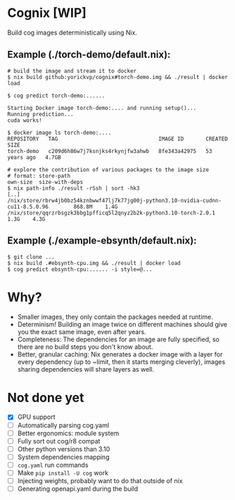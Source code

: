 # Cognix [WIP]

Build cog images deterministically using Nix.


## Example (./torch-demo/default.nix):
```
# build the image and stream it to docker
$ nix build github:yorickvp/cognix#torch-demo.img && ./result | docker load

$ cog predict torch-demo:......

Starting Docker image torch-demo:.... and running setup()...
Running prediction...
cuda works!

$ docker image ls torch-demo:....
REPOSITORY   TAG                                IMAGE ID       CREATED        SIZE
torch-demo   c209d6h86w7j7ksnjks4rkynjfw3ahwb   8fe343a42975   53 years ago   4.7GB

# explore the contribution of various packages to the image size
# format: store-path                                                           own-size  size-with-deps
$ nix path-info ./result -rSsh | sort -hk3
[..]
/nix/store/rbrw4jb0bz54kznbwwf47lj7k77jg00j-python3.10-nvidia-cudnn-cu11-8.5.0.96      	 868.8M	   1.4G
/nix/store/qqrzrbsgzk3bbg1pfficq5l2qnyz2b2k-python3.10-torch-2.0.1                     	   1.3G	   4.3G
```

## Example (./example-ebsynth/default.nix):
```
$ git clone ...
$ nix build .#ebsynth-cpu.img && ./result | docker load
$ cog predict ebsynth-cpu:...... -i style=@...
```

# Why?
- Smaller images, they only contain the packages needed at runtime.
- Determinism! Building an image twice on different machines should give you the exact same image, even after years.
- Completeness: The dependencies for an image are fully specified, so there are no build steps you don't know about.
- Better, granular caching: Nix generates a docker image with a layer for every dependency (up to ~limit, then it starts merging cleverly), images sharing dependencies will share layers as well.


# Not done yet
- [x] GPU support
- [ ] Automatically parsing cog.yaml
- [ ] Better ergonomics: module system
- [ ] Fully sort out cog/r8 compat
- [ ] Other python versions than 3.10
- [ ] System dependencies mapping
- [ ] `cog.yaml` run commands
- [ ] Make `pip install -U cog` work
- [ ] Injecting weights, probably want to do that outside of nix
- [ ] Generating openapi.yaml during the build
